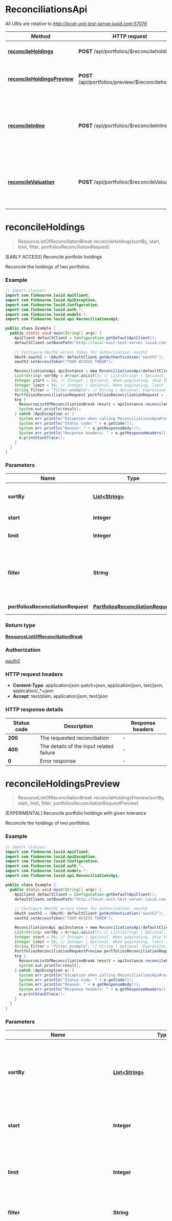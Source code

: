 # ReconciliationsApi

All URIs are relative to *http://local-unit-test-server.lusid.com:57076*

Method | HTTP request | Description
------------- | ------------- | -------------
[**reconcileHoldings**](ReconciliationsApi.md#reconcileHoldings) | **POST** /api/portfolios/$reconcileholdings | [EARLY ACCESS] Reconcile portfolio holdings
[**reconcileHoldingsPreview**](ReconciliationsApi.md#reconcileHoldingsPreview) | **POST** /api/portfolios/preview/$reconcileholdings | [EXPERIMENTAL] Reconcile portfolio holdings with given tolerance
[**reconcileInline**](ReconciliationsApi.md#reconcileInline) | **POST** /api/portfolios/$reconcileInline | [BETA] Reconcile valuations performed on one or two sets of inline instruments using one or two configuration recipes.
[**reconcileValuation**](ReconciliationsApi.md#reconcileValuation) | **POST** /api/portfolios/$reconcileValuation | [BETA] Reconcile valuations performed on one or two sets of holdings using one or two configuration recipes.


<a name="reconcileHoldings"></a>
# **reconcileHoldings**
> ResourceListOfReconciliationBreak reconcileHoldings(sortBy, start, limit, filter, portfoliosReconciliationRequest)

[EARLY ACCESS] Reconcile portfolio holdings

Reconcile the holdings of two portfolios.

### Example
```java
// Import classes:
import com.finbourne.lusid.ApiClient;
import com.finbourne.lusid.ApiException;
import com.finbourne.lusid.Configuration;
import com.finbourne.lusid.auth.*;
import com.finbourne.lusid.models.*;
import com.finbourne.lusid.api.ReconciliationsApi;

public class Example {
  public static void main(String[] args) {
    ApiClient defaultClient = Configuration.getDefaultApiClient();
    defaultClient.setBasePath("http://local-unit-test-server.lusid.com:57076");
    
    // Configure OAuth2 access token for authorization: oauth2
    OAuth oauth2 = (OAuth) defaultClient.getAuthentication("oauth2");
    oauth2.setAccessToken("YOUR ACCESS TOKEN");

    ReconciliationsApi apiInstance = new ReconciliationsApi(defaultClient);
    List<String> sortBy = Arrays.asList(); // List<String> | Optional. Order the results by these fields. Use use the '-' sign to denote descending order e.g. -MyFieldName
    Integer start = 56; // Integer | Optional. When paginating, skip this number of results
    Integer limit = 56; // Integer | Optional. When paginating, limit the number of returned results to this many.
    String filter = "filter_example"; // String | Optional. Expression to filter the result set.              For example, to filter on the left portfolio Code, use \"left.portfolioId.code eq 'string'\"              Read more about filtering results from LUSID here https://support.lusid.com/filtering-results-from-lusid.
    PortfoliosReconciliationRequest portfoliosReconciliationRequest = {"left":{"portfolioId":{"scope":"MySourceScope","code":"MySourcePortfolioCode"},"effectiveAt":"2018-03-05T00:00:00.0000000+00:00","asAt":"2018-03-05T00:00:00.0000000+00:00"},"right":{"portfolioId":{"scope":"MyTargetScope","code":"MyTargetPortfolioCode"},"effectiveAt":"2018-03-05T00:00:00.0000000+00:00","asAt":"2018-03-05T00:00:00.0000000+00:00"},"instrumentPropertyKeys":["Instrument/default/Name"]}; // PortfoliosReconciliationRequest | The specifications of the inputs to the reconciliation
    try {
      ResourceListOfReconciliationBreak result = apiInstance.reconcileHoldings(sortBy, start, limit, filter, portfoliosReconciliationRequest);
      System.out.println(result);
    } catch (ApiException e) {
      System.err.println("Exception when calling ReconciliationsApi#reconcileHoldings");
      System.err.println("Status code: " + e.getCode());
      System.err.println("Reason: " + e.getResponseBody());
      System.err.println("Response headers: " + e.getResponseHeaders());
      e.printStackTrace();
    }
  }
}
```

### Parameters

Name | Type | Description  | Notes
------------- | ------------- | ------------- | -------------
 **sortBy** | [**List&lt;String&gt;**](String.md)| Optional. Order the results by these fields. Use use the &#39;-&#39; sign to denote descending order e.g. -MyFieldName | [optional]
 **start** | **Integer**| Optional. When paginating, skip this number of results | [optional]
 **limit** | **Integer**| Optional. When paginating, limit the number of returned results to this many. | [optional]
 **filter** | **String**| Optional. Expression to filter the result set.              For example, to filter on the left portfolio Code, use \&quot;left.portfolioId.code eq &#39;string&#39;\&quot;              Read more about filtering results from LUSID here https://support.lusid.com/filtering-results-from-lusid. | [optional]
 **portfoliosReconciliationRequest** | [**PortfoliosReconciliationRequest**](PortfoliosReconciliationRequest.md)| The specifications of the inputs to the reconciliation | [optional]

### Return type

[**ResourceListOfReconciliationBreak**](ResourceListOfReconciliationBreak.md)

### Authorization

[oauth2](../README.md#oauth2)

### HTTP request headers

 - **Content-Type**: application/json-patch+json, application/json, text/json, application/_*+json
 - **Accept**: text/plain, application/json, text/json

### HTTP response details
| Status code | Description | Response headers |
|-------------|-------------|------------------|
**200** | The requested reconciliation |  -  |
**400** | The details of the input related failure |  -  |
**0** | Error response |  -  |

<a name="reconcileHoldingsPreview"></a>
# **reconcileHoldingsPreview**
> ResourceListOfReconciliationBreak reconcileHoldingsPreview(sortBy, start, limit, filter, portfoliosReconciliationRequestPreview)

[EXPERIMENTAL] Reconcile portfolio holdings with given tolerance

Reconcile the holdings of two portfolios.

### Example
```java
// Import classes:
import com.finbourne.lusid.ApiClient;
import com.finbourne.lusid.ApiException;
import com.finbourne.lusid.Configuration;
import com.finbourne.lusid.auth.*;
import com.finbourne.lusid.models.*;
import com.finbourne.lusid.api.ReconciliationsApi;

public class Example {
  public static void main(String[] args) {
    ApiClient defaultClient = Configuration.getDefaultApiClient();
    defaultClient.setBasePath("http://local-unit-test-server.lusid.com:57076");
    
    // Configure OAuth2 access token for authorization: oauth2
    OAuth oauth2 = (OAuth) defaultClient.getAuthentication("oauth2");
    oauth2.setAccessToken("YOUR ACCESS TOKEN");

    ReconciliationsApi apiInstance = new ReconciliationsApi(defaultClient);
    List<String> sortBy = Arrays.asList(); // List<String> | Optional. Order the results by these fields. Use use the '-' sign to denote descending order e.g. -MyFieldName
    Integer start = 56; // Integer | Optional. When paginating, skip this number of results
    Integer limit = 56; // Integer | Optional. When paginating, limit the number of returned results to this many.
    String filter = "filter_example"; // String | Optional. Expression to filter the result set
    PortfoliosReconciliationRequestPreview portfoliosReconciliationRequestPreview = {"tolerance":{"/Holding/Units":{"value":0,"type":"Absolute"},"/Holding/Cost":{"value":0,"type":"Relative"}},"left":{"portfolioId":{"scope":"MySourceScope","code":"MySourcePortfolioCode"},"effectiveAt":"2018-03-05T00:00:00.0000000+00:00","asAt":"2018-03-05T00:00:00.0000000+00:00"},"right":{"portfolioId":{"scope":"MyTargetScope","code":"MyTargetPortfolioCode"},"effectiveAt":"2018-03-05T00:00:00.0000000+00:00","asAt":"2018-03-05T00:00:00.0000000+00:00"},"instrumentPropertyKeys":["Instrument/default/Name"]}; // PortfoliosReconciliationRequestPreview | The specifications of the inputs to the reconciliation. This request can take tolerance for units and cost.
    try {
      ResourceListOfReconciliationBreak result = apiInstance.reconcileHoldingsPreview(sortBy, start, limit, filter, portfoliosReconciliationRequestPreview);
      System.out.println(result);
    } catch (ApiException e) {
      System.err.println("Exception when calling ReconciliationsApi#reconcileHoldingsPreview");
      System.err.println("Status code: " + e.getCode());
      System.err.println("Reason: " + e.getResponseBody());
      System.err.println("Response headers: " + e.getResponseHeaders());
      e.printStackTrace();
    }
  }
}
```

### Parameters

Name | Type | Description  | Notes
------------- | ------------- | ------------- | -------------
 **sortBy** | [**List&lt;String&gt;**](String.md)| Optional. Order the results by these fields. Use use the &#39;-&#39; sign to denote descending order e.g. -MyFieldName | [optional]
 **start** | **Integer**| Optional. When paginating, skip this number of results | [optional]
 **limit** | **Integer**| Optional. When paginating, limit the number of returned results to this many. | [optional]
 **filter** | **String**| Optional. Expression to filter the result set | [optional]
 **portfoliosReconciliationRequestPreview** | [**PortfoliosReconciliationRequestPreview**](PortfoliosReconciliationRequestPreview.md)| The specifications of the inputs to the reconciliation. This request can take tolerance for units and cost. | [optional]

### Return type

[**ResourceListOfReconciliationBreak**](ResourceListOfReconciliationBreak.md)

### Authorization

[oauth2](../README.md#oauth2)

### HTTP request headers

 - **Content-Type**: application/json-patch+json, application/json, text/json, application/_*+json
 - **Accept**: text/plain, application/json, text/json

### HTTP response details
| Status code | Description | Response headers |
|-------------|-------------|------------------|
**200** | The requested reconciliation |  -  |
**400** | The details of the input related failure |  -  |
**0** | Error response |  -  |

<a name="reconcileInline"></a>
# **reconcileInline**
> ListAggregationReconciliation reconcileInline(inlineValuationsReconciliationRequest)

[BETA] Reconcile valuations performed on one or two sets of inline instruments using one or two configuration recipes.

Perform valuation of one or two set of inline instruments using different one or two configuration recipes. Produce a breakdown of the resulting differences in valuation.

### Example
```java
// Import classes:
import com.finbourne.lusid.ApiClient;
import com.finbourne.lusid.ApiException;
import com.finbourne.lusid.Configuration;
import com.finbourne.lusid.auth.*;
import com.finbourne.lusid.models.*;
import com.finbourne.lusid.api.ReconciliationsApi;

public class Example {
  public static void main(String[] args) {
    ApiClient defaultClient = Configuration.getDefaultApiClient();
    defaultClient.setBasePath("http://local-unit-test-server.lusid.com:57076");
    
    // Configure OAuth2 access token for authorization: oauth2
    OAuth oauth2 = (OAuth) defaultClient.getAuthentication("oauth2");
    oauth2.setAccessToken("YOUR ACCESS TOKEN");

    ReconciliationsApi apiInstance = new ReconciliationsApi(defaultClient);
    InlineValuationsReconciliationRequest inlineValuationsReconciliationRequest = {"left":{"recipeId":{"scope":"MyScope","code":"default"},"asAt":"2018-03-05T00:00:00.0000000+00:00","metrics":[{"key":"Instrument/default/Name","op":"Value"},{"key":"Holding/default/PV","op":"Value"}],"groupBy":["Instrument/default/Name"],"reportCurrency":"USD","equipWithSubtotals":false,"valuationSchedule":{"effectiveFrom":"2018-03-05T00:00:00.0000000+00:00","effectiveAt":"2018-03-05T00:00:00.0000000+00:00","tenor":"1D","rollConvention":"F","holidayCalendars":[],"valuationDateTimes":[]},"instruments":[{"quantity":10000,"holdingIdentifier":"fx-fwd-GBPUSD","instrument":{"startDate":"2018-03-01T00:00:00.0000000+00:00","maturityDate":"2018-03-30T00:00:00.0000000+00:00","domAmount":100,"domCcy":"GBP","fgnAmount":-150,"fgnCcy":"USD","refSpotRate":1.5,"isNdf":false,"fixingDate":"0001-01-01T00:00:00.0000000+00:00","instrumentType":"FxForward"}}]},"right":{"recipeId":{"scope":"MyScope","code":"default"},"asAt":"2018-03-05T00:00:00.0000000+00:00","metrics":[{"key":"Instrument/default/Name","op":"Value"},{"key":"Holding/default/PV","op":"Value"}],"groupBy":["Instrument/default/Name"],"reportCurrency":"USD","equipWithSubtotals":false,"valuationSchedule":{"effectiveFrom":"2018-03-05T00:00:00.0000000+00:00","effectiveAt":"2018-03-05T00:00:00.0000000+00:00","tenor":"1D","rollConvention":"F","holidayCalendars":[],"valuationDateTimes":[]},"instruments":[{"quantity":10000,"holdingIdentifier":"fx-fwd-GBPJPY","instrument":{"startDate":"2018-03-01T00:00:00.0000000+00:00","maturityDate":"2018-03-30T00:00:00.0000000+00:00","domAmount":100,"domCcy":"GBP","fgnAmount":-150,"fgnCcy":"JPY","refSpotRate":132,"isNdf":false,"fixingDate":"0001-01-01T00:00:00.0000000+00:00","instrumentType":"FxForward"}}]},"leftToRightMapping":[],"preserveKeys":[]}; // InlineValuationsReconciliationRequest | The specifications of the inputs to the reconciliation
    try {
      ListAggregationReconciliation result = apiInstance.reconcileInline(inlineValuationsReconciliationRequest);
      System.out.println(result);
    } catch (ApiException e) {
      System.err.println("Exception when calling ReconciliationsApi#reconcileInline");
      System.err.println("Status code: " + e.getCode());
      System.err.println("Reason: " + e.getResponseBody());
      System.err.println("Response headers: " + e.getResponseHeaders());
      e.printStackTrace();
    }
  }
}
```

### Parameters

Name | Type | Description  | Notes
------------- | ------------- | ------------- | -------------
 **inlineValuationsReconciliationRequest** | [**InlineValuationsReconciliationRequest**](InlineValuationsReconciliationRequest.md)| The specifications of the inputs to the reconciliation | [optional]

### Return type

[**ListAggregationReconciliation**](ListAggregationReconciliation.md)

### Authorization

[oauth2](../README.md#oauth2)

### HTTP request headers

 - **Content-Type**: application/json-patch+json, application/json, text/json, application/_*+json
 - **Accept**: text/plain, application/json, text/json

### HTTP response details
| Status code | Description | Response headers |
|-------------|-------------|------------------|
**200** | The requested reconciliation |  -  |
**400** | The details of the input related failure |  -  |
**0** | Error response |  -  |

<a name="reconcileValuation"></a>
# **reconcileValuation**
> ListAggregationReconciliation reconcileValuation(valuationsReconciliationRequest)

[BETA] Reconcile valuations performed on one or two sets of holdings using one or two configuration recipes.

Perform valuation of one or two set of holdings using different one or two configuration recipes. Produce a breakdown of the resulting differences in valuation.

### Example
```java
// Import classes:
import com.finbourne.lusid.ApiClient;
import com.finbourne.lusid.ApiException;
import com.finbourne.lusid.Configuration;
import com.finbourne.lusid.auth.*;
import com.finbourne.lusid.models.*;
import com.finbourne.lusid.api.ReconciliationsApi;

public class Example {
  public static void main(String[] args) {
    ApiClient defaultClient = Configuration.getDefaultApiClient();
    defaultClient.setBasePath("http://local-unit-test-server.lusid.com:57076");
    
    // Configure OAuth2 access token for authorization: oauth2
    OAuth oauth2 = (OAuth) defaultClient.getAuthentication("oauth2");
    oauth2.setAccessToken("YOUR ACCESS TOKEN");

    ReconciliationsApi apiInstance = new ReconciliationsApi(defaultClient);
    ValuationsReconciliationRequest valuationsReconciliationRequest = {"left":{"recipeId":{"scope":"MySourceScope","code":"MySourcePortfolioCode"},"asAt":"2018-03-05T00:00:00.0000000+00:00","metrics":[{"key":"Instrument/default/Name","op":"Value"},{"key":"Holding/default/PV","op":"Sum"}],"groupBy":["Instrument/default/Name"],"sort":[],"reportCurrency":"USD","equipWithSubtotals":false,"portfolioEntityIds":[{"scope":"PortfolioScope1","code":"MyPortfolioAbC","portfolioEntityType":"SinglePortfolio"},{"scope":"PortfolioScope2","code":"MyPortfolioDeF","portfolioEntityType":"SinglePortfolio"}],"valuationSchedule":{"effectiveFrom":"2018-03-05T00:00:00.0000000+00:00","effectiveAt":"2018-03-05T00:00:00.0000000+00:00","tenor":"1D","rollConvention":"F","holidayCalendars":[],"valuationDateTimes":[]}},"right":{"recipeId":{"scope":"MyTargetScope","code":"MyTargetPortfolioCode"},"asAt":"2018-03-05T00:00:00.0000000+00:00","metrics":[{"key":"Instrument/default/Name","op":"Value"},{"key":"Holding/default/PV","op":"Sum"}],"groupBy":["Instrument/default/Name"],"sort":[],"reportCurrency":"USD","equipWithSubtotals":false,"portfolioEntityIds":[{"scope":"PortfolioScope1","code":"MyPortfolioAbC","portfolioEntityType":"SinglePortfolio"},{"scope":"PortfolioScope2","code":"MyPortfolioDeF","portfolioEntityType":"SinglePortfolio"}],"valuationSchedule":{"effectiveFrom":"2018-03-05T00:00:00.0000000+00:00","effectiveAt":"2018-03-05T00:00:00.0000000+00:00","tenor":"1D","rollConvention":"F","holidayCalendars":[],"valuationDateTimes":[]}},"leftToRightMapping":[],"preserveKeys":["Instrument/default/Name"]}; // ValuationsReconciliationRequest | The specifications of the inputs to the reconciliation
    try {
      ListAggregationReconciliation result = apiInstance.reconcileValuation(valuationsReconciliationRequest);
      System.out.println(result);
    } catch (ApiException e) {
      System.err.println("Exception when calling ReconciliationsApi#reconcileValuation");
      System.err.println("Status code: " + e.getCode());
      System.err.println("Reason: " + e.getResponseBody());
      System.err.println("Response headers: " + e.getResponseHeaders());
      e.printStackTrace();
    }
  }
}
```

### Parameters

Name | Type | Description  | Notes
------------- | ------------- | ------------- | -------------
 **valuationsReconciliationRequest** | [**ValuationsReconciliationRequest**](ValuationsReconciliationRequest.md)| The specifications of the inputs to the reconciliation | [optional]

### Return type

[**ListAggregationReconciliation**](ListAggregationReconciliation.md)

### Authorization

[oauth2](../README.md#oauth2)

### HTTP request headers

 - **Content-Type**: application/json-patch+json, application/json, text/json, application/_*+json
 - **Accept**: text/plain, application/json, text/json

### HTTP response details
| Status code | Description | Response headers |
|-------------|-------------|------------------|
**200** | The requested reconciliation |  -  |
**400** | The details of the input related failure |  -  |
**0** | Error response |  -  |

